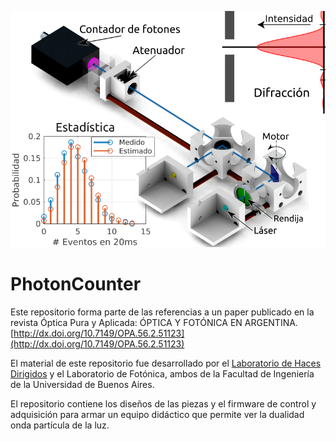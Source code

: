 ![](https://github.com/EmilianoJan/PhotonCounter/blob/main/Piezas%203D/Renders/Graphical%20Abstract%20800X600.png)

# PhotonCounter
Este repositorio forma parte de las referencias a un paper publicado en la revista Óptica Pura y Aplicada: ÓPTICA Y FOTÓNICA EN ARGENTINA.[http://dx.doi.org/10.7149/OPA.56.2.51123](http://dx.doi.org/10.7149/OPA.56.2.51123) 

El material de este repositorio fue desarrollado por el [Laboratorio de Haces Dirigidos](https://instagram.com/lhd.fiuba?igshid=Y2IzZGU1MTFhOQ==) y el Laboratorio de Fotónica, ambos de la Facultad de Ingeniería de la Universidad de Buenos Aires.

El repositorio contiene los diseños de las piezas y el firmware de control y adquisición para armar un equipo didáctico que permite ver la dualidad onda partícula de la luz. 
